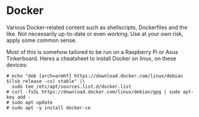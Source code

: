 # Docker
Various Docker-related content such as shellscripts, Dockerfiles and the like. Not necessarily up-to-date or even working. Use at your own risk, apply some common sense.

Most of this is somehow tailored to be run on a Raspberry Pi or Asus Tinkerboard. Heres a cheatsheet to install Docker on linux, on these devices: 

```
# echo "deb [arch=armhf] https://download.docker.com/linux/debian $(lsb_release -cs) stable" |\
  sudo tee /etc/apt/sources.list.d/docker.list
# curl -fsSL https://download.docker.com/linux/debian/gpg | sudo apt-key add -
# sudo apt update
# sudo apt -y install docker-ce
```
